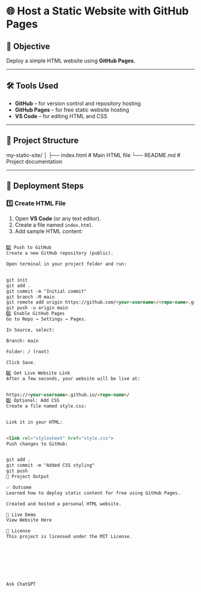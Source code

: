 # 🌐  Host a Static Website with GitHub Pages

## 📌 Objective
Deploy a simple HTML website using **GitHub Pages**.

---

## 🛠 Tools Used
- **GitHub** – for version control and repository hosting  
- **GitHub Pages** – for free static website hosting  
- **VS Code** – for editing HTML and CSS  

---

## 📂 Project Structure
my-static-site/
│
├── index.html # Main HTML file
└── README.md # Project documentation


---

## 🚀 Deployment Steps

### 1️⃣ Create HTML File
1. Open **VS Code** (or any text editor).  
2. Create a file named `index.html`.  
3. Add sample HTML content:
```html

2️⃣ Push to GitHub
Create a new GitHub repository (public).

Open terminal in your project folder and run:


git init
git add .
git commit -m "Initial commit"
git branch -M main
git remote add origin https://github.com/<your-username>/<repo-name>.git
git push -u origin main
3️⃣ Enable GitHub Pages
Go to Repo → Settings → Pages.

In Source, select:

Branch: main

Folder: / (root)

Click Save.

4️⃣ Get Live Website Link
After a few seconds, your website will be live at:


https://<your-username>.github.io/<repo-name>/
5️⃣ Optional: Add CSS
Create a file named style.css:


Link it in your HTML:


<link rel="stylesheet" href="style.css">
Push changes to GitHub:


git add .
git commit -m "Added CSS styling"
git push
📸 Project Output

✅ Outcome
Learned how to deploy static content for free using GitHub Pages.

Created and hosted a personal HTML website.

🔗 Live Demo
View Website Here

📜 License
This project is licensed under the MIT License.








Ask ChatGPT
